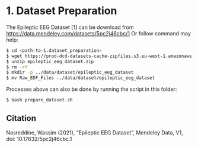 
# 1. Dataset Preparation
The Epileptic EEG Dataset [1] can be download from https://data.mendeley.com/datasets/5pc2j46cbc/1
Or follow command may help:
```bash
$ cd <path-to-1.dataset_preparation>
$ wget https://prod-dcd-datasets-cache-zipfiles.s3.eu-west-1.amazonaws.com/5pc2j46cbc-1.zip -O epileptic_eeg_dataset.zip
$ unzip epileptic_eeg_dataset.zip
$ rm -rf 
$ mkdir -p ../data/dataset/epileptic_eeg_dataset
$ mv Raw_EDF_Files ../data/dataset/epileptic_eeg_dataset
```

Processes above can also be done by running the script in this folder:
```bash
$ bash prepare_dataset.sh
```

## Citation
Nasreddine, Wassim (2021), “Epileptic EEG Dataset”, Mendeley Data, V1, doi: 10.17632/5pc2j46cbc.1